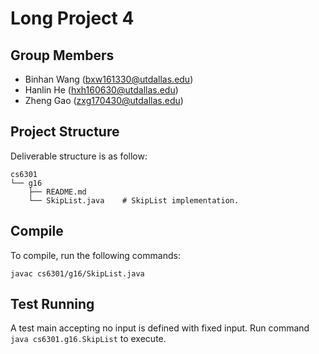 Long Project 4
==============

Group Members
-------------

- Binhan Wang (bxw161330@utdallas.edu)
- Hanlin He (hxh160630@utdallas.edu)
- Zheng Gao (zxg170430@utdallas.edu)

Project Structure
-----------------

Deliverable structure is as follow:

    cs6301
    └── g16
        ├── README.md
        └── SkipList.java    # SkipList implementation. 

Compile
-------

To compile, run the following commands:

    javac cs6301/g16/SkipList.java

Test Running
------------

A test main accepting no input is defined with fixed input. Run command `java cs6301.g16.SkipList` to execute.
